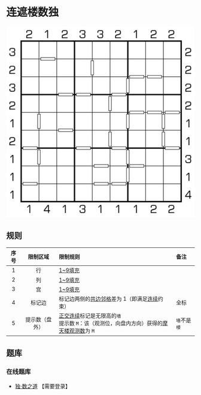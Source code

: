 # 连遮楼数独

![题](../../../images/sudoku/连遮楼数独.png)

## 规则

| 序号 | 限制区域 | 限制规则 | 备注 |
| :---: | :---: | :--- | :--- |
| 1 | 行 | [1~9填充] | |
| 2 | 列 | [1~9填充] | |
| 3 | 宫 | [1~9填充] | |
| 4 | 标记边 | 标记边两侧的[共边邻格]差为 1（即满足[连续]约束） | 全标 |
| 5 | 提示数（盘外） | [正交连续]标记是无限高的`墙`<br/>提示数 `M`：该（观测位，向盘内方向）获得的[摩天楼观测数]为 `M` | `墙`不是`楼` |

## 题库

### 在线题库

- [独·数之道](http://www.sudokufans.org.cn/lx/game.index.php?type=cnmt) 【需要登录】

[1~9填充]: ../../../rules.md#1to9填充
[共边邻格]: ../../../rules.md#共边邻格
[连续]: ../../../rules.md#连续
[正交连续]: ../../../rules.md#正交连续
[摩天楼观测数]: ../../../rules.md#摩天楼观测数
